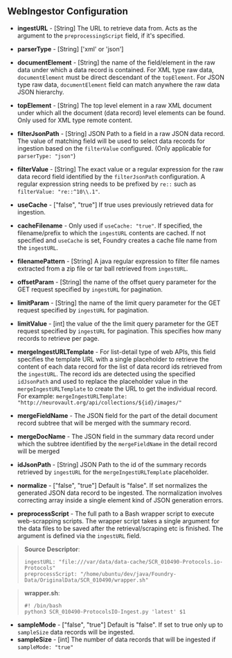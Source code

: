 ## WebIngestor Configuration

* **ingestURL** - [String] The URL to retrieve data from. Acts as the argument to the `preprocessingScript` field, if it's specified.
* **parserType** - [String] ['xml' or 'json']
* **documentElement** - [String] the name of the field/element in the raw data under which a data record is contained. For XML type raw data, `documentElement` must be direct descendant of the `topElement`. For JSON type raw data, `documentElement` field can match anywhere the raw data JSON hierarchy.
* **topElement** - [String] The top level element in a raw XML document under which all the document (data record) level elements can be found. Only used for XML type remote content.
* **filterJsonPath** - [String] JSON Path to a field in a raw JSON data record. The value of matching field will be used to select data records for ingestion based on the `filterValue` configured. (Only applicable for `parserType: "json"`)
* **filterValue** - [String] The exact value or a regular expression for the raw data record field identified by the `filterJsonPath` configuration. A regular expression string needs to be prefixed by `re::` such as `filterValue: "re::^10\\.1"`.
* **useCache** - ["false", "true"] If true uses previously retrieved data for ingestion.
* **cacheFilename** - Only used if `useCache: "true"`. If specified, the filename/prefix to which the `ingestURL` contents are cached. If not specified and `useCache` is set, Foundry creates a cache file name from the `ingestURL`.
* **filenamePattern** - [String] A java regular expression to filter file names extracted from a zip file or tar ball retrieved from `ingestURL`.
* **offsetParam** - [String] the name of the offset query parameter for the GET request specified by `ingestURL` for pagination.
* **limitParam** - [String] the name of the limit query parameter for the GET request specified by `ingestURL` for pagination.
* **limitValue** - [int] the value of the the limit query parameter for the GET request specified by `ingestURL` for pagination. This specifies how many records to retrieve per page.
* **mergeIngestURLTemplate** - For list-detail type of web APIs, this field specifies the template URL with a single placeholder to retrieve the content of each data record for the list of data record ids  retrieved from the `ingestURL`. The record ids are detected using the specified `idJsonPath` and used to replace the placeholder value in the `mergeIngestURLTemplate` to create the URL to get the individual record. For example: 
```mergeIngestURLTemplate: "http://neurovault.org/api/collections/${id}/images/"```
    
* **mergeFieldName** - The JSON field for the part of the detail document record subtree that will be merged with the summary record.
* **mergeDocName** - The JSON field in the summary data record under which the subtree identified by the `mergeFieldName` in the detail record will be merged
* **idJsonPath** - [String] JSON Path to the id of the summary records retrieved by `ingestURL` for the `mergeIngestURLTemplate` placeholder.
* **normalize** - ["false", "true"] Default is "false". If set normalizes the generated JSON data record to be ingested. The normalization involves correcting array inside a single element kind of JSON generation errors.
* **preprocessScript** - The full path to a Bash wrapper script to execute web-scrapping scripts. The wrapper script takes a single argument for the data files to be saved after the retrieval/scraping etc is finished. The argument is defined via the `ingestURL` field.

> **Source Descriptor**:
> ```
> ingestURL: "file:///var/data/data-cache/SCR_010490-Protocols.io-Protocols"
> preprocessScript: "/home/ubuntu/dev/java/Foundry-Data/OriginalData/SCR_010490/wrapper.sh"
> ```

> **wrapper.sh**:
> ```
> #! /bin/bash
> python3 SCR_010490-ProtocolsIO-Ingest.py 'latest' $1
> ```


* **sampleMode** - ["false", "true"] Default is "false". If set to true only up to `sampleSize` data records will be ingested.
* **sampleSize** - [int] The number of data records that will be ingested if `sampleMode: "true"`



